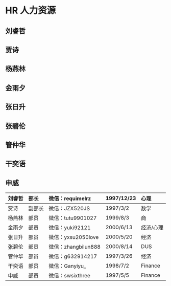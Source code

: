 # HR 人力资源

## 刘睿哲

## 贾诗

## 杨燕林

## 金雨夕

## 张日升

## 张碧伦

## 管仲华

## 干奕语

## 申威







| 刘睿哲 | 部长 | 微信：requimelrz | 1997/12/23 | 心理 |
| :--- | :--- | :--- | :--- | :--- |
| 贾诗 | 副部长 | 微信：JZX520JS | 1997/3/2 | 数学 |
| 杨燕林 | 部员 | 微信：tutu9901027 | 1999/8/3 | 商 |
| 金雨夕 | 部员 | 微信：yuki92121 | 2000/6/13 | 经济/心理 |
| 张日升 | 部员 | 微信：yxsu2050love | 2000/5/20 | 经济 |
| 张碧伦 | 部员 | 微信：zhangbilun888 | 2000/8/14 | DUS |
| 管仲华 | 部员 | 微信：g632914217 | 1997/3/26 | 经济 |
| 干奕语 | 部员 | 微信：Ganyiyu\_ | 1998/7/2 | Finance |
| 申威 | 部员 | 微信：swsixthree | 1997/5/5 | Finance |


